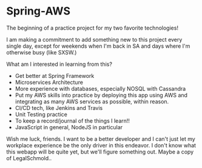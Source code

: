 # Spring-AWS
The beginning of a practice project for my two favorite technologies!

I am making a commitment to add something new to this project every single day, except for weekends when I'm back in SA and days where I'm otherwise busy (like SXSW.)

What am I interested in learning from this?
- Get better at Spring Framework
- Microservices Architecture
- More experience with databases, especially NOSQL with Cassandra
- Put my AWS skills into practice by deploying this app using AWS and integrating as many AWS services as possible, within reason.
- CI/CD tech, like Jenkins and Travis
- Unit Testing practice
- To keep a record/journal of the things I learn!!
- JavaScript in general, NodeJS in particular


Wish me luck, friends. I want to be a better developer and I can't just let my workplace experience be the only driver in this endeavor. I don't know what this webapp will be quite yet, but we'll figure something out. Maybe a copy of LegalSchmold..
